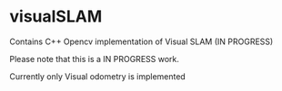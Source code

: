# visualSLAM
Contains C++ Opencv implementation of Visual SLAM (IN PROGRESS)

Please note that this is a IN PROGRESS work.

Currently only Visual odometry is implemented
